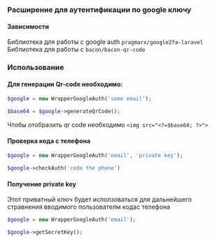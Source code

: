 ### Расширение для аутентификации по google ключу

#### Зависимости

Библиотека для работы с google auth `pragmarx/google2fa-laravel`  
Библиотека для работы с  `bacon/bacon-qr-code`

### Использование

#### Для генерации Qr-code необходимо:

```php
$google = new WrapperGoogleAuth('some email');

$base64 = $google->generateQrCode();
```

Чтобы отобразить qr code необходимо `<img src="<?=$base64; ?>">`

#### Проверка кода с телефона

```php
$google = new WrapperGoogleAuth('email', 'private key');

$google->checkAuth('code the phone')
```

#### Получение private key

Этот приватный ключ будет исползоваться для дальнейшего стравнения вводимого пользователм кодас телефона

```php
$google = new WrapperGoogleAuth('email');

$google->getSecretKey();
```
